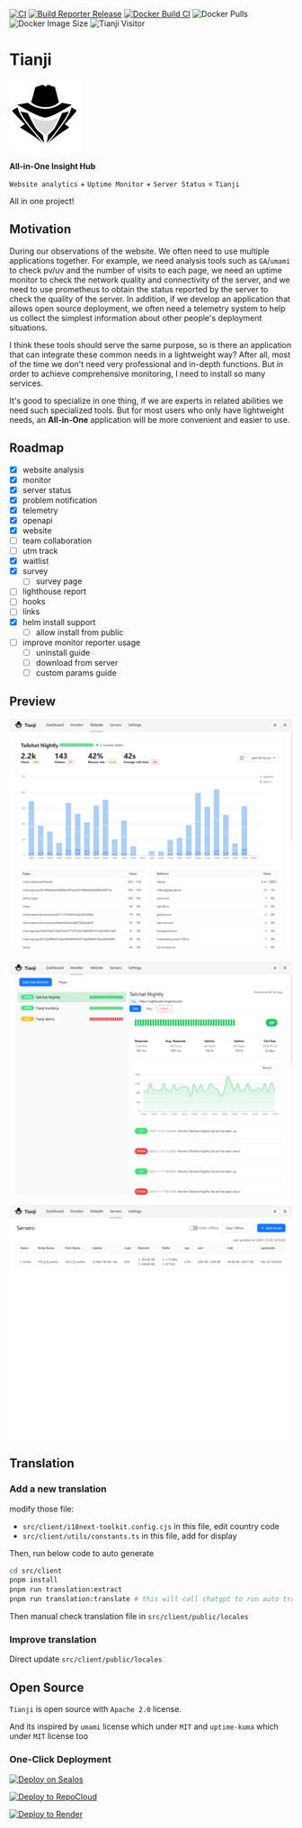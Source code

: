[![CI](https://github.com/msgbyte/tianji/actions/workflows/ci.yaml/badge.svg)](https://github.com/msgbyte/tianji/actions/workflows/ci.yaml)
[![Build Reporter Release](https://github.com/msgbyte/tianji/actions/workflows/reporter-release.yml/badge.svg)](https://github.com/msgbyte/tianji/actions/workflows/reporter-release.yml)
[![Docker Build CI](https://github.com/msgbyte/tianji/actions/workflows/ci-docker.yaml/badge.svg)](https://github.com/msgbyte/tianji/actions/workflows/ci-docker.yaml)
![Docker Pulls](https://img.shields.io/docker/pulls/moonrailgun/tianji)
![Docker Image Size](https://img.shields.io/docker/image-size/moonrailgun/tianji)
![Tianji Visitor](https://tianji.moonrailgun.com/telemetry/clnzoxcy10001vy2ohi4obbi0/cltjxvcwm02wdut4e106maek7/badge.svg?url=http://github.com/msgbyte/tianji)

# Tianji

<img src="./website/static/img/logo.svg" width="128" />

**All-in-One Insight Hub**

`Website analytics` + `Uptime Monitor`  + `Server Status` = `Tianji`

All in one project!

## Motivation

During our observations of the website. We often need to use multiple applications together. For example, we need analysis tools such as `GA`/`umami` to check pv/uv and the number of visits to each page, we need an uptime monitor to check the network quality and connectivity of the server, and we need to use prometheus to obtain the status reported by the server to check the quality of the server. In addition, if we develop an application that allows open source deployment, we often need a telemetry system to help us collect the simplest information about other people's deployment situations.

I think these tools should serve the same purpose, so is there an application that can integrate these common needs in a lightweight way? After all, most of the time we don't need very professional and in-depth functions. But in order to achieve comprehensive monitoring, I need to install so many services.

It's good to specialize in one thing, if we are experts in related abilities we need such specialized tools. But for most users who only have lightweight needs, an **All-in-One** application will be more convenient and easier to use.

## Roadmap

- [x] website analysis
- [x] monitor
- [x] server status
- [x] problem notification
- [x] telemetry
- [x] openapi
- [x] website
- [ ] team collaboration
- [ ] utm track
- [x] waitlist
- [x] survey
  - [ ] survey page
- [ ] lighthouse report
- [ ] hooks
- [ ] links
- [x] helm install support
  - [ ] allow install from public
- [ ] improve monitor reporter usage
  - [ ] uninstall guide
  - [ ] download from server
  - [ ] custom params guide

## Preview

![](./website/static/img/preview1.png)

![](./website/static/img/preview2.png)

![](./website/static/img/preview3.png)

## Translation

### Add a new translation

modify those file:
- `src/client/i18next-toolkit.config.cjs` in this file, edit country code
- `src/client/utils/constants.ts` in this file, add for display

Then, run below code to auto generate

```bash
cd src/client
pnpm install
pnpm run translation:extract
pnpm run translation:translate # this will call chatgpt to run auto translation, so you need set env `OPENAPI_KEY` to make sure run correct
```

Then manual check translation file in `src/client/public/locales`

### Improve translation

Direct update  `src/client/public/locales`

## Open Source

`Tianji` is open source with `Apache 2.0` license.

And its inspired by `umami` license which under `MIT` and `uptime-kuma` which under `MIT` license too

### One-Click Deployment

[![Deploy on Sealos](https://cdn.jsdelivr.net/gh/labring-actions/templates@main/Deploy-on-Sealos.svg)](https://cloud.sealos.io/?openapp=system-template%3FtemplateName%3Dtianji)

[![Deploy to RepoCloud](https://d16t0pc4846x52.cloudfront.net/deploylobe.svg)](https://repocloud.io/details/?app_id=270)

[![Deploy to Render](https://render.com/images/deploy-to-render-button.svg)](https://render.com/deploy?repo=https://github.com/msgbyte/tianji)
